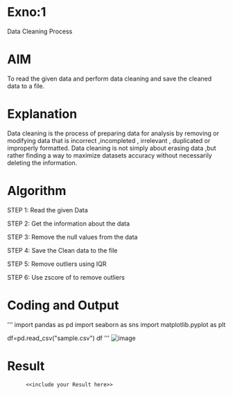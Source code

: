 # Exno:1
Data Cleaning Process

# AIM
To read the given data and perform data cleaning and save the cleaned data to a file.

# Explanation
Data cleaning is the process of preparing data for analysis by removing or modifying data that is incorrect ,incompleted , irrelevant , duplicated or improperly formatted. Data cleaning is not simply about erasing data ,but rather finding a way to maximize datasets accuracy without necessarily deleting the information.

# Algorithm
STEP 1: Read the given Data

STEP 2: Get the information about the data

STEP 3: Remove the null values from the data

STEP 4: Save the Clean data to the file

STEP 5: Remove outliers using IQR

STEP 6: Use zscore of to remove outliers

# Coding and Output
'''
import pandas as pd
import seaborn as sns
import matplotlib.pyplot as plt

df=pd.read_csv("sample.csv")
df
'''
![image](https://github.com/user-attachments/assets/d3b5180d-7d64-4c16-93af-5aedbaf6f6b1)




# Result
          <<include your Result here>>
